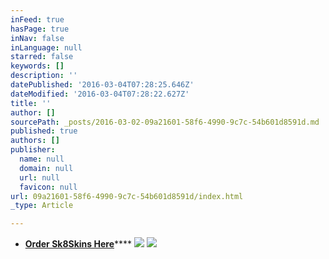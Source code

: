 ```yaml
---
inFeed: true
hasPage: true
inNav: false
inLanguage: null
starred: false
keywords: []
description: ''
datePublished: '2016-03-04T07:28:25.646Z'
dateModified: '2016-03-04T07:28:22.627Z'
title: ''
author: []
sourcePath: _posts/2016-03-02-09a21601-58f6-4990-9c7c-54b601d8591d.md
published: true
authors: []
publisher:
  name: null
  domain: null
  url: null
  favicon: null
url: 09a21601-58f6-4990-9c7c-54b601d8591d/index.html
_type: Article

---
```

* **[Order Sk8Skins Here][0]******
![](https://the-grid-user-content.s3-us-west-2.amazonaws.com/157089bd-8a5c-4d69-9ab2-0a87693cf473.jpg)
![](https://the-grid-user-content.s3-us-west-2.amazonaws.com/b8d77d12-41a8-48c2-8ada-8d237c275141.jpg)

[0]: https://squareup.com/market/sk8-skins-infuse-agency